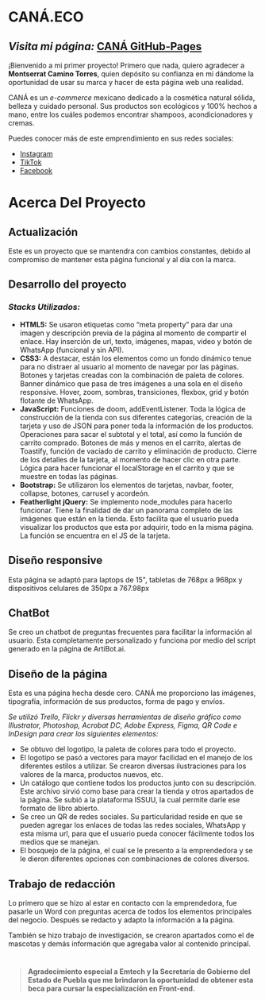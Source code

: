 # CANÁ.ECO

## _Visita mi página:_ [CANÁ GitHub-Pages](https://militzaflores.github.io/CANA.ECO/)

¡Bienvenido a mi primer proyecto! Primero que nada, quiero agradecer a **Montserrat Camino Torres**, quien depósito su confianza en mí dándome la oportunidad de usar su marca y hacer de esta página web una realidad.

CANÁ es un _e-commerce_ mexicano dedicado a la cosmética natural sólida, belleza y cuidado personal. Sus productos son ecológicos y 100% hechos a mano, entre los cuáles podemos encontrar shampoos, acondicionadores y cremas.

Puedes conocer más de este emprendimiento en sus redes sociales:

- [Instagram](https://www.instagram.com/cana.eco/)
- [TikTok](https://www.tiktok.com/@cana.eco)
- [Facebook](https://web.facebook.com/profile.php?id=100064151620372&_rdc=1&_rdr)

# Acerca Del Proyecto

## Actualización 
Este es un proyecto que se mantendra con cambios constantes, debido al compromiso de mantener esta página funcional y al día con la marca.

## Desarrollo del proyecto 

### _Stacks Utilizados:_

- **HTML5:** Se usaron etiquetas como “meta property” para dar una imagen y descripción previa de la página al momento de compartir el enlace. Hay inserción de url, texto, imágenes, mapas, video y botón de WhatsApp (funcional y sin API).
- **CSS3:** A destacar, están los elementos como un fondo dinámico tenue para no distraer al usuario al momento de navegar por las páginas. Botones y tarjetas creadas con la combinación de paleta de colores. Banner dinámico que pasa de tres imágenes a una sola en el diseño responsive. Hover, zoom, sombras, transiciones, flexbox, grid y botón flotante de WhatsApp.
- **JavaScript:** Funciones de doom, addEventListener. Toda la lógica de construcción de la tienda con sus diferentes categorías, creación de la tarjeta y uso de JSON para poner toda la información de los productos. Operaciones para sacar el subtotal y el total, así como la función de carrito comprado. Botones de más y menos en el carrito, alertas de Toastify, función de vaciado de carrito y eliminación de producto. Cierre de los detalles de la tarjeta, al momento de hacer clic en otra parte. Lógica para hacer funcionar el localStorage en el carrito y que se muestre en todas las páginas. 
- **Bootstrap:** Se utilizaron los elementos de tarjetas, navbar, footer, collapse, botones, carrusel y acordeón.
- **Featherlight jQuery:** Se implemento node_modules para hacerlo funcionar. Tiene la finalidad de dar un panorama completo de las imágenes que están en la tienda. Esto facilita que el usuario pueda visualizar los productos que esta por adquirir, todo en la misma página. La función se encuentra en el JS de la tarjeta.

## Diseño responsive
Esta página se adaptó para laptops de 15", tabletas de 768px a 968px y dispositivos celulares de 350px a 767.98px

## ChatBot
Se creo un chatbot de preguntas frecuentes para facilitar la información al usuario. Esta completamente personalizado y funciona por medio del script generado en la página de ArtiBot.ai.

## Diseño de la página
Esta es una página hecha desde cero. CANÁ me proporciono las imágenes, tipografía, información de sus productos, forma de pago y envíos.

_Se utilizó Trello, Flickr y diversas herramientas de diseño gráfico como Illustrator, Photoshop, Acrobat DC, Adobe Express, Figma, QR Code e InDesign para crear los siguientes elementos:_

- Se obtuvo del logotipo, la paleta de colores para todo el proyecto.   
- El logotipo se pasó a vectores para mayor facilidad en el manejo de los diferentes estilos a utilizar. Se crearon diversas ilustraciones para los valores de la marca, productos nuevos, etc.
- Un catálogo que contiene todos los productos junto con su descripción. Este archivo sirvió como base para crear la tienda y otros apartados de la página. Se subió a la plataforma ISSUU, la cual permite darle ese formato de libro abierto.
- Se creo un QR de redes sociales. Su particularidad reside en que se pueden agregar los enlaces de todas las redes sociales, WhatsApp y esta misma url, para que el usuario pueda conocer fácilmente todos los medios que se manejan.
- El bosquejo de la página, el cual se le presento a la emprendedora y se le dieron diferentes opciones con combinaciones de colores diversos.

## Trabajo de redacción
Lo primero que se hizo al estar en contacto con la emprendedora, fue pasarle un Word con preguntas acerca de todos los elementos principales del negocio. Después se redacto y adapto la información a la página. 

También se hizo trabajo de investigación, se crearon apartados como el de mascotas y demás información que agregaba valor al contenido principal.
#
> **Agradecimiento especial a Emtech y la Secretaría de Gobierno del Estado de Puebla que me brindaron la oportunidad de obtener esta beca para cursar la especialización en Front-end.**
